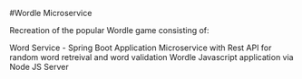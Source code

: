 #Wordle Microservice

Recreation of the popular Wordle game consisting of:

Word Service - Spring Boot Application Microservice with Rest API for random word retreival and word validation 
Wordle Javascript application via Node JS Server

